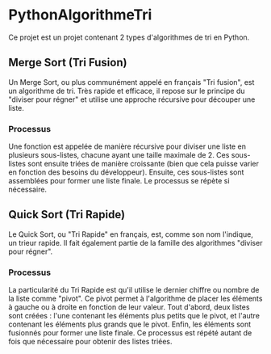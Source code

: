 


# PythonAlgorithmeTri
Ce projet est un projet contenant 2 types d'algorithmes de tri en Python.

## Merge Sort (Tri Fusion)
Un Merge Sort, ou plus communément appelé en français "Tri fusion", est un algorithme de tri. Très rapide et efficace, il repose sur le principe du "diviser pour régner" et utilise une approche récursive pour découper une liste.

### Processus
Une fonction est appelée de manière récursive pour diviser une liste en plusieurs sous-listes, chacune ayant une taille maximale de 2. Ces sous-listes sont ensuite triées de manière croissante (bien que cela puisse varier en fonction des besoins du développeur). Ensuite, ces sous-listes sont assemblées pour former une liste finale. Le processus se répète si nécessaire.

## Quick Sort (Tri Rapide)
Le Quick Sort, ou "Tri Rapide" en français, est, comme son nom l'indique, un trieur rapide. Il fait également partie de la famille des algorithmes "diviser pour régner".

### Processus
La particularité du Tri Rapide est qu'il utilise le dernier chiffre ou nombre de la liste comme "pivot". Ce pivot permet à l'algorithme de placer les éléments à gauche ou à droite en fonction de leur valeur. Tout d'abord, deux listes sont créées : l'une contenant les éléments plus petits que le pivot, et l'autre contenant les éléments plus grands que le pivot. Enfin, les éléments sont fusionnés pour former une liste finale. Ce processus est répété autant de fois que nécessaire pour obtenir des listes triées.
